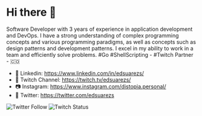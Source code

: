 # Hi there 👋

Software Developer with 3 years of experience in application development and DevOps. I have a strong understanding of complex programming concepts and various programming paradigms, as well as concepts such as design patterns and development patterns. I excel in my ability to work in a team and efficiently solve problems.
#Go #ShellScripting  - #Twitch Partner - 🇨🇴

- 👤 Linkedin: https://www.linkedin.com/in/edsuarezs/
- 🎥 Twitch Channel: https://twitch.tv/edsuarezs/
- 📷 Instagram: https://www.instagram.com/distopia.personal/
- 👾 Twitter: https://twitter.com/edsuarezs

<img alt="Twitter Follow" src="https://img.shields.io/twitter/follow/edsuarezs?style=social"> <img alt="Twitch Status" src="https://img.shields.io/twitch/status/edsuarezs?style=social">

